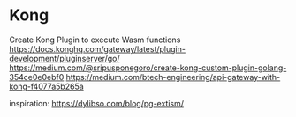 # Kong

Create Kong Plugin to execute Wasm functions
https://docs.konghq.com/gateway/latest/plugin-development/pluginserver/go/
https://medium.com/@sripusponegoro/create-kong-custom-plugin-golang-354ce0e0ebf0
https://medium.com/btech-engineering/api-gateway-with-kong-f4077a5b265a 

inspiration: https://dylibso.com/blog/pg-extism/
